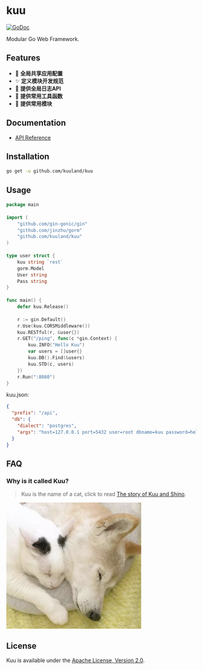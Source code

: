 # kuu

[![GoDoc](https://godoc.org/github.com/kuuland/kuu?status.svg)](https://godoc.org/github.com/kuuland/kuu)

Modular Go Web Framework.


## Features

- 🎉 **全局共享应用配置**
- ✨ **定义模块开发规范**
- 🚀 **提供全局日志API**
- 🐠 **提供常用工具函数**
- 👻 **提供常用模块**

## Documentation

- [API Reference](https://godoc.org/github.com/kuuland/kuu)

## Installation

```sh
go get -u github.com/kuuland/kuu
```

## Usage

```go
package main

import (
	"github.com/gin-gonic/gin"
	"github.com/jinzhu/gorm"
	"github.com/kuuland/kuu"
)

type user struct {
	kuu string `rest`
	gorm.Model
	User string
	Pass string
}

func main() {
	defer kuu.Release()
	
	r := gin.Default()
	r.Use(kuu.CORSMiddleware())
	kuu.RESTful(r, &user{})
	r.GET("/ping", func(c *gin.Context) {
		kuu.INFO("Hello Kuu")
		var users = []user{}
		kuu.DB().Find(&users)
		kuu.STD(c, users)
	})
	r.Run(":8080")
}

```

kuu.json:

```json
{
  "prefix": "/api",
  "db": {
    "dialect": "postgres",
    "args": "host=127.0.0.1 port=5432 user=root dbname=kuu password=hello sslmode=disable"
  }
}
```

## FAQ

### Why is it called Kuu?

> Kuu is the name of a cat, click to read [The story of Kuu and Shino](http://www.sohu.com/a/225954042_509045).

![kuu](https://raw.githubusercontent.com/kuuland/kuu/master/kuu.png)

## License

Kuu is available under the [Apache License, Version 2.0](http://www.apache.org/licenses/LICENSE-2.0.html).
